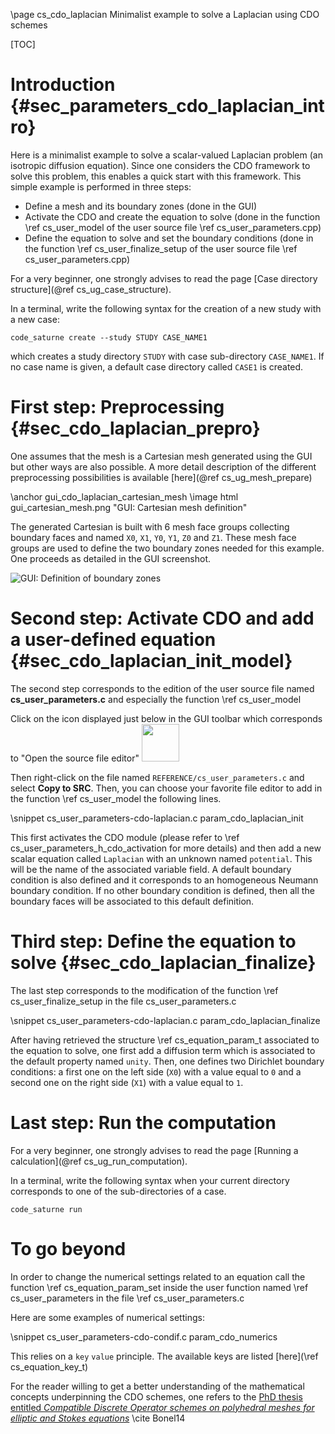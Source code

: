 <!--
  This file is part of code_saturne, a general-purpose CFD tool.

  Copyright (C) 1998-2024 EDF S.A.

  This program is free software; you can redistribute it and/or modify it under
  the terms of the GNU General Public License as published by the Free Software
  Foundation; either version 2 of the License, or (at your option) any later
  version.

  This program is distributed in the hope that it will be useful, but WITHOUT
  ANY WARRANTY; without even the implied warranty of MERCHANTABILITY or FITNESS
  FOR A PARTICULAR PURPOSE.  See the GNU General Public License for more
  details.

  You should have received a copy of the GNU General Public License along with
  this program; if not, write to the Free Software Foundation, Inc., 51 Franklin
  Street, Fifth Floor, Boston, MA 02110-1301, USA.
-->

\page cs_cdo_laplacian Minimalist example to solve a Laplacian using CDO schemes

[TOC]

<!--
    References used in this page
-->

[Bonel14]: https://hal.archives-ouvertes.fr/tel-01116527

Introduction {#sec_parameters_cdo_laplacian_intro}
============

Here is a minimalist example to solve a scalar-valued Laplacian
problem (an isotropic diffusion equation). Since one considers the CDO
framework to solve this problem, this enables a quick start with this
framework.  This simple example is performed in three steps:
* Define a mesh and its boundary zones (done in the GUI)
* Activate the CDO and create the equation to solve (done in the
  function \ref cs_user_model of the user source file \ref
  cs_user_parameters.cpp)
* Define the equation to solve and set the boundary conditions (done
  in the function \ref cs_user_finalize_setup of the user source file \ref
  cs_user_parameters.cpp)

For a very beginner, one strongly advises to read the page [Case directory structure](@ref cs_ug_case_structure).

In a terminal, write the following syntax for the creation of a new
study with a new case:

```
code_saturne create --study STUDY CASE_NAME1
```

which creates a study directory `STUDY` with case sub-directory
`CASE_NAME1`. If no case name is given, a default case directory
called `CASE1` is created.


First step: Preprocessing {#sec_cdo_laplacian_prepro}
=======================

One assumes that the mesh is a Cartesian mesh generated using the GUI
but other ways are also possible. A more detail description of the
different preprocessing possibilities is available [here](@ref cs_ug_mesh_prepare)

\anchor gui_cdo_laplacian_cartesian_mesh
\image html gui_cartesian_mesh.png "GUI: Cartesian mesh definition"

The generated Cartesian is built with 6 mesh face groups collecting
boundary faces and named `X0`, `X1`, `Y0`, `Y1`, `Z0` and `Z1`. These
mesh face groups are used to define the two boundary zones needed for
this example.  One proceeds as detailed in the GUI screenshot.

![GUI: Definition of boundary zones](gui_boundary_zone_cartesian.png)


Second step: Activate CDO and add a user-defined equation {#sec_cdo_laplacian_init_model}
=======================

The second step corresponds to the edition of the user source file
named **cs_user_parameters.c** and especially the function \ref
cs_user_model

Click on the icon displayed just below in the GUI toolbar which
corresponds to "Open the source file editor" <img src="src_editor-icon.png" width="60px">

Then right-click on the file named `REFERENCE/cs_user_parameters.c`
and select **Copy to SRC**. Then, you can choose your favorite file
editor to add in the function \ref cs_user_model the following lines.

\snippet cs_user_parameters-cdo-laplacian.c param_cdo_laplacian_init

This first activates the CDO module (please refer to \ref
cs_user_parameters_h_cdo_activation for more details) and then add a
new scalar equation called `Laplacian` with an unknown named
`potential`. This will be the name of the associated variable field. A
default boundary condition is also defined and it corresponds to an
homogeneous Neumann boundary condition. If no other boundary condition
is defined, then all the boundary faces will be associated to this
default definition.


Third step: Define the equation to solve {#sec_cdo_laplacian_finalize}
=======================

The last step corresponds to the modification of the function \ref
cs_user_finalize_setup in the file cs_user_parameters.c

\snippet cs_user_parameters-cdo-laplacian.c param_cdo_laplacian_finalize

After having retrieved the structure \ref cs_equation_param_t
associated to the equation to solve, one first add a diffusion term
which is associated to the default property named `unity`. Then, one
defines two Dirichlet boundary conditions: a first one on the left
side (`X0`) with a value equal to `0` and a second one on the right
side (`X1`) with a value equal to `1`.

Last step: Run the computation
=======================

For a very beginner, one strongly advises to read the page [Running a calculation](@ref cs_ug_run_computation).

In a terminal, write the following syntax when your current directory
corresponds to one of the sub-directories of a case.

```
code_saturne run
```


To go beyond
=======================

In order to change the numerical settings related to an equation call
the function \ref cs_equation_param_set inside the user function named
\ref cs_user_parameters in the file \ref cs_user_parameters.c

Here are some examples of numerical settings:

\snippet cs_user_parameters-cdo-condif.c param_cdo_numerics

This relies on  a `key` `value` principle. The available keys are listed [here](\ref cs_equation_key_t)



For the reader willing to get a better understanding of the
mathematical concepts underpinning the CDO schemes, one refers to the
[PhD thesis entitled *Compatible Discrete Operator schemes on
polyhedral meshes for elliptic and Stokes equations*][Bonel14] \cite Bonel14
